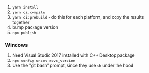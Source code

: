 1. `yarn install`
2. `yarn ci:compile`
3. `yarn ci:prebuild` - do this for each platform, and copy the results together
4. bump package version
5. `npm publish`


### Windows

1. Need Visual Studio 2017 installed with C++ Desktop package
2. `npm config unset msvs_version`
3. Use the "git bash" prompt, since they use `sh` under the hood
